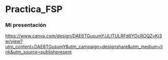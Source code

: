 # Practica_FSP
### Mi presentación
https://www.canva.com/design/DAE6TGusumY/JLITULRFd6YDcROQZvKj3w/view?utm_content=DAE6TGusumY&utm_campaign=designshare&utm_medium=link&utm_source=publishpresent
